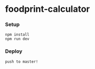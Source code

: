 # foodprint-calculator

### Setup

```
npm install
npm run dev
```

### Deploy

```
push to master!
```
